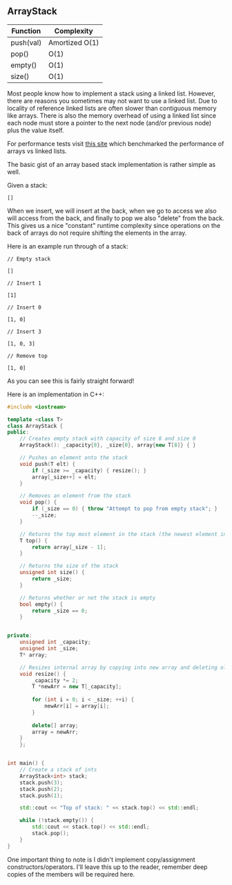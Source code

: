 ## ArrayStack

| Function  	| Complexity 	|
|-----------	|------------	|
| push(val) 	| Amortized O(1) 	|
| pop()     	| O(1)       	|
| empty()   	| O(1)       	|
| size()    	| O(1)       	|

Most people know how to implement a stack using a linked list. However, there are reasons you sometimes may not want to use a linked list. Due to locality of reference linked lists are often slower than contiguous memory like arrays. There is also the memory overhead of using a linked list since each node must store a pointer to the next node (and/or previous node) plus the value itself.

For performance tests visit [this site](https://baptiste-wicht.com/posts/2012/12/cpp-benchmark-vector-list-deque.html) which benchmarked the performance of arrays vs linked lists.

The basic gist of an array based stack implementation is rather simple as well.

Given a stack:

```
[]
```

When we insert, we will insert at the back, when we go to access we also will access from the back, and finally to pop we also "delete" from the back. This gives us a nice "constant" runtime complexity since operations on the back of arrays do not require shifting the elements in the array.

Here is an example run through of a stack:

```
// Empty stack

[]

// Insert 1

[1]

// Insert 0

[1, 0]

// Insert 3

[1, 0, 3]

// Remove top

[1, 0]
```

As you can see this is fairly straight forward!

Here is an implementation in C++:

```cpp
#include <iostream>

template <class T>
class ArrayStack {
public: 
    // Creates empty stack with capacity of size 8 and size 0
    ArrayStack(): _capacity{8}, _size{0}, array{new T[8]} { } 

    // Pushes an element onto the stack
    void push(T elt) {
        if (_size >= _capacity) { resize(); }		
        array[_size++] = elt;
    }

    // Removes an element from the stack
    void pop() {
        if (_size == 0) { throw "Attempt to pop from empty stack"; }
        --_size;
    }

    // Returns the top most element in the stack (the newest element inserted)
    T top() {
        return array[_size - 1];
    }

    // Returns the size of the stack
    unsigned int size() {
        return _size;
    }

    // Returns whether or not the stack is empty
    bool empty() {
        return _size == 0;
    }


private: 
    unsigned int _capacity;
    unsigned int _size;
    T* array;

    // Resizes internal array by copying into new array and deleting old one
    void resize() {
        _capacity *= 2;
        T *newArr = new T[_capacity];
        
        for (int i = 0; i < _size; ++i) {
            newArr[i] = array[i];
        }
        
        delete[] array;
        array = newArr;
    }
    };


int main() {
    // Create a stack of ints
    ArrayStack<int> stack;
    stack.push(3);
    stack.push(2);
    stack.push(1);

    std::cout << "Top of stack: " << stack.top() << std::endl;

    while (!stack.empty()) {
        std::cout << stack.top() << std::endl;
        stack.pop();
    }
}
```

One important thing to note is I didn't implement copy/assignment constructors/operators. I'll leave this up to the reader, remember deep copies of the members will be required here.

